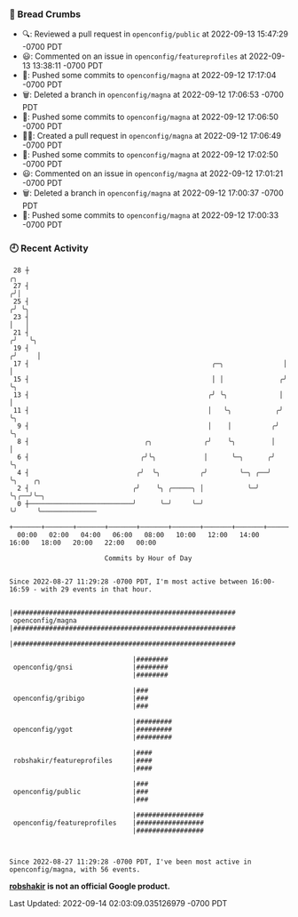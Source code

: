 ### 🍞 Bread Crumbs

 * 🔍: Reviewed a pull request in  `openconfig/public` at 2022-09-13 15:47:29 -0700 PDT
 * 😃: Commented on an issue in `openconfig/featureprofiles` at 2022-09-13 13:38:11 -0700 PDT
 * 🚢: Pushed some commits to `openconfig/magna` at 2022-09-12 17:17:04 -0700 PDT
 * 🗑: Deleted a branch in `openconfig/magna` at 2022-09-12 17:06:53 -0700 PDT
 * 🚢: Pushed some commits to `openconfig/magna` at 2022-09-12 17:06:50 -0700 PDT
 * ✍🏼: Created a pull request in `openconfig/magna` at 2022-09-12 17:06:49 -0700 PDT
 * 🚢: Pushed some commits to `openconfig/magna` at 2022-09-12 17:02:50 -0700 PDT
 * 😃: Commented on an issue in `openconfig/magna` at 2022-09-12 17:01:21 -0700 PDT
 * 🗑: Deleted a branch in `openconfig/magna` at 2022-09-12 17:00:37 -0700 PDT
 * 🚢: Pushed some commits to `openconfig/magna` at 2022-09-12 17:00:33 -0700 PDT

### 🕘 Recent Activity
```
 28 ┼                                                                    ╭╮
 27 ┤                                                                   ╭╯│
 25 ┤                                                                  ╭╯ ╰╮
 23 ┤                                                                  │   │
 21 ┤                                                                 ╭╯   ╰╮
 19 ┤                                                                ╭╯     │
 17 ┤                                              ╭─╮               │      │
 15 ┤                                              │ │              ╭╯      ╰╮
 13 ┤                                             ╭╯ ╰╮             │        │
 11 ┤                                             │   ╰╮           ╭╯        ╰╮
  9 ┤                                             │    │          ╭╯          ╰╮
  8 ┤                             ╭╮             ╭╯    ╰╮         │            │
  6 ┤                            ╭╯╰╮            │      ╰─╮      ╭╯            ╰╮
  4 ┤                           ╭╯  ╰╮          ╭╯        ╰─╮ ╭──╯              ╰╮    ╭╮
  2 ┤                          ╭╯    ╰╮ ╭─────╮ │           ╰─╯                  ╰╮╭──╯╰─╮
  0 ┼──────────────────────────╯      ╰─╯     ╰─╯                                 ╰╯     ╰──────────────
    +───────+───────+───────+───────+───────+───────+───────+───────+───────+───────+───────+───────+────
  00:00   02:00   04:00   06:00   08:00   10:00   12:00   14:00   16:00   18:00   20:00   22:00   00:00   

						Commits by Hour of Day


Since 2022-08-27 11:29:28 -0700 PDT, I'm most active between 16:00-16:59 - with 29 events in that hour.

```



```
                               |########################################################
 openconfig/magna              |########################################################
                               |########################################################

                               |########
 openconfig/gnsi               |########
                               |########

                               |###
 openconfig/gribigo            |###
                               |###

                               |#########
 openconfig/ygot               |#########
                               |#########

                               |####
 robshakir/featureprofiles     |####
                               |####

                               |###
 openconfig/public             |###
                               |###

                               |#################
 openconfig/featureprofiles    |#################
                               |#################



Since 2022-08-27 11:29:28 -0700 PDT, I've been most active in openconfig/magna, with 56 events.

```
**[robshakir](mailto:robjs@google.com) is not an official Google product.**  


Last Updated: 2022-09-14 02:03:09.035126979 -0700 PDT
